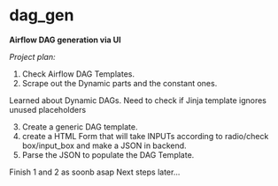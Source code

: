 # dag_gen
**Airflow DAG generation via UI**

*Project plan:*

1. Check Airflow DAG Templates.<br>
2. Scrape out the Dynamic parts and the constant ones.<br>

Learned about Dynamic DAGs.
Need to check if Jinja template ignores unused placeholders<br>

3. Create a generic DAG template.<br>
4. create a HTML Form that will take INPUTs according to radio/check box/input_box and make a JSON in backend.<br>
5. Parse the JSON to populate the DAG Template.<br>

Finish 1 and 2 as soonb asap
Next steps later...
